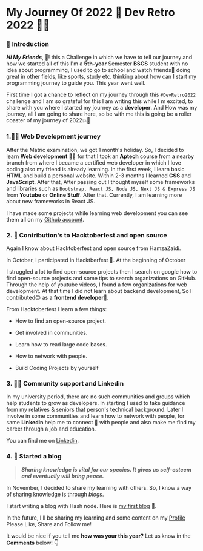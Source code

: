 # My Journey Of 2022 🎊 Dev Retro 2022 🎉✨

### 👋 **Introduction**

***Hi My Friends***, 👋! this a Challenge in which we have to tell our journey and how we started all of this I'm a **5th-year** Semester **BSCS** student with no idea about programming, I used to go to school and watch friends👀 doing great in other fields, like sports, study etc. thinking about how can I start my programming journey to guide you. This year went well.

First time I got a chance to reflect on my journey through this `#DevRetro2022` challenge and I am so grateful for this I am writing this while I m excited, to share with you where I started my journey as a **developer**. And How was my journey, all I am going to share here, so be with me this is going be a roller coaster of my journey of 2022💥🎊

### 1.👨‍💻 Web Development journey

After the Matric examination, we got 1 month's holiday. So, I decided to learn **Web development** 👨‍💻 for that I took an **Aptech** course from a nearby branch from where I became a certified web developer in which I love coding also my friend is already learning. In the first week, I learn basic **HTML** and build a personal website. Within 2-3 months I learned **CSS** and **JavaScript**. After that, After passing out I thought myself some frameworks and libraries such as `Bootstrap, React JS, Node JS, Next JS & Express JS` from **Youtube** or **Online Stuff**. After that. Currently, I am learning more about new frameworks in React JS.

I have made some projects while learning web development you can see them all on my [Github account](https://github.com/HamzaZaidiX/).

### 2\. 🚀 Contribution's to Hacktoberfest and open source

Again I know about Hacktoberfest and open source from HamzaZaidi.

In October, I participated in Hacktberfest 🚀. At the beginning of October

I struggled a lot to find open-source projects then I search on google how to find open-source projects and some tips to search organizations on GitHub. Through the help of youtube videos, I found a few organizations for web development. At that time I did not learn about backend development, So I contributed😊 as a **frontend developer🖤.**

From Hacktoberfest I learn a few things:

*   How to find an open-source project.
    
*   Get involved in communities.
    
*   Learn how to read large code bases.
    
*   How to network with people.
    
*   Build Coding Projects by yourself
    

### 3\. 💁‍♂️ Community support and Linkedin

In my university period, there are no such communities and groups which help students to grow as developers. In starting I used to take guidance from my relatives & seniors that person's technical background. Later I involve in some communities and learn how to network with people, for same **Linkedin** help me to connect 🔗 with people and also make me find my career through a job and education.

You can find me on [Linkedin](https://www.linkedin.com/in/shjz).

### 4\. 📝 Started a blog

> ***Sharing knowledge is vital for our species. It gives us self-esteem and eventually will bring peace.***

In November, I decided to share my learning with others. So, I know a way of sharing knowledge is through *blogs*.

I start writing a blog with Hash node. Here is [my first blog](https://shjz.hashnode.dev/portfolio-app-by-react-bricks) 📝.

In the future, I'll be sharing my learning and some content on my [Profile](https://shjz.hashnode.dev/) Please Like, Share and Follow me!

It would be nice if you tell me **how was your this year?** Let us know in the **Comments** below! 👇